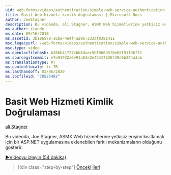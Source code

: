 ```yaml
---
uid: web-forms/videos/authentication/simple-web-service-authentication
title: Basit Web hizmeti kimlik doğrulaması | Microsoft Docs
author: JoeStagner
description: Bu videoda, ali Stagner, ASMX Web hizmetlerine yetkisiz erişimi kısıtlamak için bir ASP.NET uygulamasına eklenebilen farklı mekanizmalar gösterir...
ms.author: riande
ms.date: 09/16/2010
ms.assetid: 3b186578-16be-4e4f-a296-233df0381411
msc.legacyurl: /web-forms/videos/authentication/simple-web-service-authentication
msc.type: video
ms.openlocfilehash: b38bb41727cbb8daec5bf966b5f0e08f911d6ff1
ms.sourcegitcommit: e7e91932a6e91a63e2e46417626f39d6b244a3ab
ms.translationtype: MT
ms.contentlocale: tr-TR
ms.lasthandoff: 03/06/2020
ms.locfileid: "78525482"
---
```

# <a name="simple-web-service-authentication"></a>Basit Web Hizmeti Kimlik Doğrulaması

[ali Stagner](https://github.com/JoeStagner)

Bu videoda, Joe Stagner, ASMX Web hizmetlerine yetkisiz erişimi kısıtlamak için bir ASP.NET uygulamasına eklenebilen farklı mekanizmaların olduğunu gösterir.

[&#9654;Videoyu izleyin (54 dakika)](https://channel9.msdn.com/Blogs/ASP-NET-Site-Videos/simple-web-service-authentication)

> [!div class="step-by-step"]
> [Önceki](implement-the-registration-verification-pattern.md)
> [İleri](creating-inactive-users.md)
